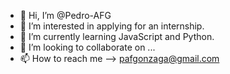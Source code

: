 - 👋 Hi, I’m @Pedro-AFG
- 👀 I’m interested in applying for an internship.
- 🌱 I’m currently learning JavaScript and Python.
- 💞️ I’m looking to collaborate on ...
- 📫 How to reach me --> pafgonzaga@gmail.com

<!---
Pedro-AFG/Pedro-AFG is a ✨ special ✨ repository because its `README.md` (this file) appears on your GitHub profile.
You can click the Preview link to take a look at your changes.
--->
